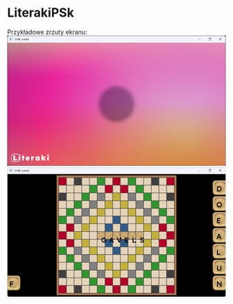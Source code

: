 # LiterakiPSk

Przykładowe zrzuty ekranu:
![Loading screen](https://github.com/goSciuGH/LiterakiPSk/blob/master/images/screenshot001.png)
![Gameplay](https://github.com/goSciuGH/LiterakiPSk/blob/master/images/screenshot002.png)
